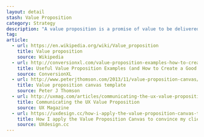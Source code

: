 ```yaml
---
layout: detail
stash: Value Proposition
category: Strategy
description: "A value proposition is a promise of value to be delivered and acknowledged and a belief from the customer that value will be delivered and experienced. A value proposition can apply to an entire organization, or parts thereof, or customer accounts, or products or services."
tag:
article:
  - url: https://en.wikipedia.org/wiki/Value_proposition
    title: Value proposition
    source: Wikipedia
  - url: http://conversionxl.com/value-proposition-examples-how-to-create/
    title: Useful Value Proposition Examples (and How to Create a Good One)
    source: ConversionXL
  - url: http://www.peterjthomson.com/2013/11/value-proposition-canvas/
    title: Value proposition canvas template
    source: Peter J Thomson
  - url: http://uxmag.com/articles/communicating-the-ux-value-proposition
    title: Communicating the UX Value Proposition
    source: UX Magazine
  - url: https://uxdesign.cc/how-i-apply-the-value-proposition-canvas-to-convince-my-clients-to-invest-more-time-in-customer-4493845a71aa
    title: How I apply the Value Proposition Canvas to convince my clients to invest more time in customer research
    source: UXdesign.cc
---
```


